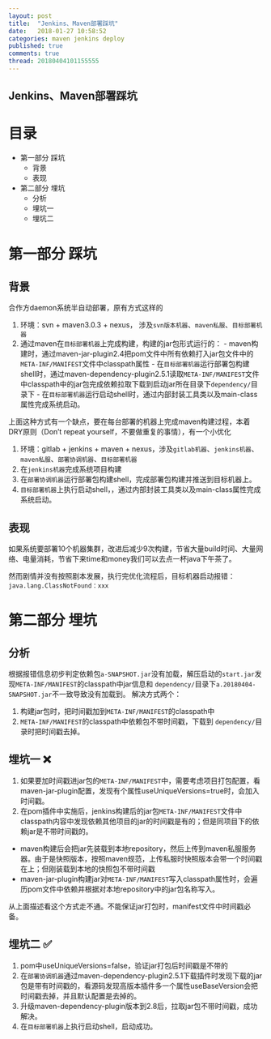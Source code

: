 ```yaml
---
layout: post
title:  "Jenkins、Maven部署踩坑"
date:   2018-01-27 10:58:52
categories: maven jenkins deploy
published: true
comments: true
thread: 20180404101155555
---
```

Jenkins、Maven部署踩坑
---

# 目录
- 第一部分 踩坑
  - 背景
  - 表现
- 第二部分 埋坑
  - 分析
  - 埋坑一
  - 埋坑二

# 第一部分 踩坑
## 背景
合作方daemon系统半自动部署，原有方式这样的
  1. 环境：svn + maven3.0.3 + nexus， 涉及`svn版本机器`、`maven私服`、`目标部署机器`
  2. 通过maven在`目标部署机器`上完成构建，构建的jar包形式运行的：
    - maven构建时，通过maven-jar-plugin2.4把pom文件中所有依赖打入jar包文件中的`META-INF/MANIFEST`文件中classpath属性
    - 在`目标部署机器`运行部署包构建shell时，通过maven-dependency-plugin2.5.1读取`META-INF/MANIFEST`文件中classpath中的jar包完成依赖拉取下载到启动jar所在目录下`dependency/`目录下
    - 在`目标部署机器`运行启动shell时，通过内部封装工具类以及main-class属性完成系统启动。

上面这种方式有一个缺点，要在每台部署的机器上完成maven构建过程，本着DRY原则（Don’t repeat yourself，不要做重复的事情），有一个小优化
  1. 环境：gitlab + jenkins + maven + nexus，涉及`gitlab机器`、`jenkins机器`、`maven私服`、`部署协调机器`、`目标部署机器`
  2. 在`jenkins机器`完成系统项目构建
  3. 在`部署协调机器`运行部署包构建shell，完成部署包构建并推送到目标机器上。
  4. `目标部署机器`上执行启动shell，，通过内部封装工具类以及main-class属性完成系统启动。

## 表现
如果系统要部署10个机器集群，改进后减少9次构建，节省大量build时间、大量网络、电量消耗，节省下来time和money我们可以去点一杯java下午茶了。  

然而剧情并没有按照剧本发展，执行完优化流程后，目标机器启动报错：`java.lang.ClassNotFound：xxx`

# 第二部分 埋坑
## 分析
根据报错信息初步判定依赖包`a-SNAPSHOT.jar`没有加载，解压启动的`start.jar`发现`META-INF/MANIFEST`的classpath中jar信息和 `dependency/`目录下`a.20180404-SNAPSHOT.jar`不一致导致没有加载到。 解决方式两个：
  1. 构建jar包时，把时间戳加到`META-INF/MANIFEST`的classpath中
  2. `META-INF/MANIFEST`的classpath中依赖包不带时间戳，下载到 `dependency/`目录时把时间戳去掉。

## 埋坑一 ❌
1. 如果要加时间戳进jar包的`META-INF/MANIFEST`中，需要考虑项目打包配置，看maven-jar-plugin配置，发现有个属性useUniqueVersions=true时，会加入时间戳。
2. 在pom插件中实施后，jenkins构建后的jar包`META-INF/MANIFEST`文件中classpath内容中发现依赖其他项目的jar的时间戳是有的；但是同项目下的依赖jar是不带时间戳的。
  - maven构建后会把jar先装载到本地repository，然后上传到maven私服服务器。由于是快照版本，按照maven规范，上传私服时快照版本会带一个时间戳在上；但刚装载到本地的快照包不带时间戳
  - maven-jar-plugin构建jar对`META-INF/MANIFEST`写入classpath属性时，会遍历pom文件中依赖并根据对本地repository中的jar包名称写入。

从上面描述看这个方式走不通。不能保证jar打包时，manifest文件中时间戳必备。

## 埋坑二 ✅
1. pom中useUniqueVersions=false，验证jar打包后时间戳是不带的
2. 在`部署协调机器`通过maven-dependency-plugin2.5.1下载插件时发现下载的jar包是带有时间戳的，看源码发现高版本插件多一个属性useBaseVersion会把时间戳去掉，并且默认配置是去掉的。
3. 升级maven-dependency-plugin版本到2.8后，拉取jar包不带时间戳，成功解决。
4. 在`目标部署机器`上执行启动shell，启动成功。
